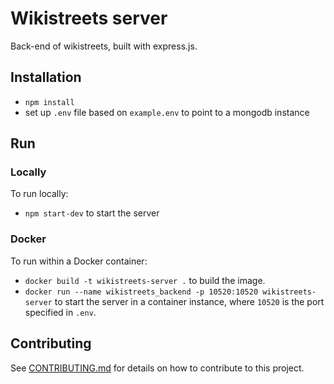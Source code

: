 # Wikistreets server

Back-end of wikistreets, built with express.js.

## Installation

- `npm install`
- set up `.env` file based on `example.env` to point to a mongodb instance

## Run

### Locally

To run locally:

- `npm start-dev` to start the server

### Docker

To run within a Docker container:

- `docker build -t wikistreets-server .` to build the image.
- `docker run --name wikistreets_backend -p 10520:10520 wikistreets-server` to start the server in a container instance, where `10520` is the port specified in `.env`.

## Contributing

See [CONTRIBUTING.md](CONTRIBUTING.md) for details on how to contribute to this project.
